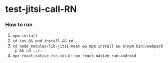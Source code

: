 # test-jitsi-call-RN

### How to run

1. `npm install`
2. `cd ios && pod install && cd ..` 
3. `cd node_modules/lib-jitsi-meet && npm install && $(npm bin)/webpack -p && cd ../..`
4. `npx react-native run-ios` or `npx react-native run-android`
